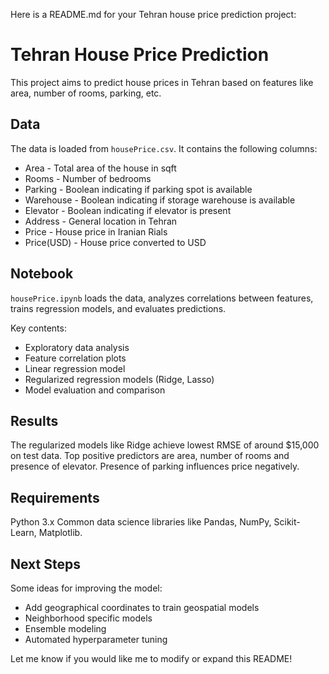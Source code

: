 Here is a README.md for your Tehran house price prediction project:

# Tehran House Price Prediction

This project aims to predict house prices in Tehran based on features like area, number of rooms, parking, etc.

## Data

The data is loaded from `housePrice.csv`. It contains the following columns:

- Area - Total area of the house in sqft
- Rooms - Number of bedrooms
- Parking - Boolean indicating if parking spot is available
- Warehouse - Boolean indicating if storage warehouse is available  
- Elevator - Boolean indicating if elevator is present
- Address - General location in Tehran
- Price - House price in Iranian Rials
- Price(USD) - House price converted to USD 

## Notebook

`housePrice.ipynb` loads the data, analyzes correlations between features, trains regression models, and evaluates predictions.

Key contents:

- Exploratory data analysis
- Feature correlation plots
- Linear regression model
- Regularized regression models (Ridge, Lasso)
- Model evaluation and comparison

## Results

The regularized models like Ridge achieve lowest RMSE of around $15,000 on test data. Top positive predictors are area, number of rooms and presence of elevator. Presence of parking influences price negatively.

## Requirements

Python 3.x
Common data science libraries like Pandas, NumPy, Scikit-Learn, Matplotlib.

## Next Steps

Some ideas for improving the model:

- Add geographical coordinates to train geospatial models
- Neighborhood specific models
- Ensemble modeling
- Automated hyperparameter tuning

Let me know if you would like me to modify or expand this README!
